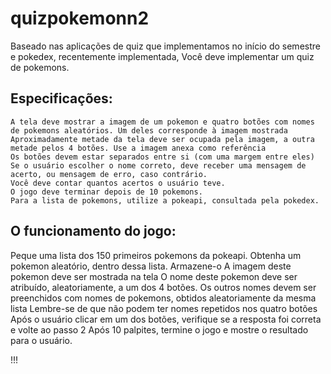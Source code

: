 # quizpokemonn2

Baseado nas aplicações de quiz que implementamos no início do semestre e pokedex, recentemente implementada, Você deve implementar um quiz de pokemons.

## Especificações:
    A tela deve mostrar a imagem de um pokemon e quatro botões com nomes de pokemons aleatórios. Um deles corresponde à imagem mostrada
    Aproximadamente metade da tela deve ser ocupada pela imagem, a outra metade pelos 4 botões. Use a imagem anexa como referência
    Os botões devem estar separados entre si (com uma margem entre eles)
    Se o usuário escolher o nome correto, deve receber uma mensagem de acerto, ou mensagem de erro, caso contrário. 
    Você deve contar quantos acertos o usuário teve.
    O jogo deve terminar depois de 10 pokemons.
    Para a lista de pokemons, utilize a pokeapi, consultada pela pokedex.
## O funcionamento do jogo:
Peque uma lista dos 150 primeiros pokemons da pokeapi.
Obtenha um pokemon aleatório, dentro dessa lista. Armazene-o
A imagem deste pokemon deve ser mostrada na tela
O nome deste pokemon deve ser atribuído, aleatoriamente, a um dos 4 botões.
Os outros nomes devem ser preenchidos com nomes de pokemons, obtidos aleatoriamente da mesma lista
Lembre-se de que não podem ter nomes repetidos nos quatro botões
Após o usuário clicar em um dos botões, verifique se a resposta foi correta e volte ao passo 2
Após 10 palpites, termine o jogo e mostre o resultado para o usuário.

!!!